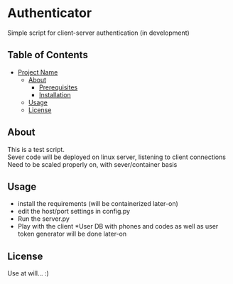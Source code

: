 # Authenticator

Simple script for client-server authentication (in development)

## Table of Contents

- [Project Name](#project-name)
  - [About](#about)
    - [Prerequisites](#prerequisites)
    - [Installation](#installation)
  - [Usage](#usage)
  - [License](#license)

## About

This is a test script.<br>
Sever code will be deployed on linux server, listening to client connections<br>
Need to be scaled properly on, with sever/container basis

## Usage

* install the requirements (will be containerized later-on)
* edit the host/port settings in config.py
* Run the server.py
* Play with the client
*User DB with phones and codes as well as user token generator will be done later-on

## License

Use at will... :)